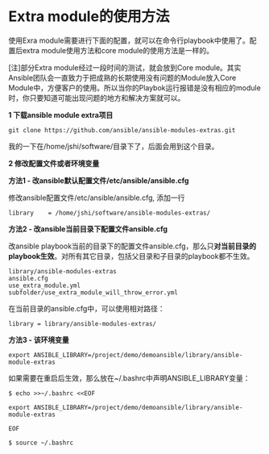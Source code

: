 # Extra module的使用方法

使用Exra module需要进行下面的配置，就可以在命令行playbook中使用了。配置后extra module使用方法和core module的使用方法是一样的。

\[注\]部分Extra module经过一段时间的测试，就会放到Core module。其实Ansible团队会一直致力于把成熟的长期使用没有问题的Module放入Core Module中，方便客户的使用。所以当你的Playbok运行报错是没有相应的module时，你只要知道可能出现问题的地方和解决方案就可以。

**1 下载ansible module extra项目**

```
git clone https://github.com/ansible/ansible-modules-extras.git
```

我的一下在/home/jshi/software/目录下了，后面会用到这个目录。

**2 修改配置文件或者环境变量**

**方法1 - 改ansible默认配置文件/etc/ansible/ansible.cfg**

修改ansible配置文件/etc/ansible/ansible.cfg, 添加一行

```
library    = /home/jshi/software/ansible-modules-extras/
```

**方法2 - 改ansible当前目录下配置文件ansible.cfg**

改ansible playbook当前的目录下的配置文件ansible.cfg，那么只**对当前目录的playbook生效**。对所有其它目录，包括父目录和子目录的playbook都不生效。

```
library/ansible-modules-extras
ansible.cfg
use_extra_module.yml
subfolder/use_extra_module_will_throw_error.yml
```

在当前目录的ansible.cfg中，可以使用相对路径：

```
library = library/ansible-modules-extras/
```

**方法3 - 该环境变量**

```
export ANSIBLE_LIBRARY=/project/demo/demoansible/library/ansible-module-extras
```

如果需要在重启后生效，那么放在~/.bashrc中声明ANSIBLE\_LIBRARY变量：

```
$ echo >>~/.bashrc <<EOF

export ANSIBLE_LIBRARY=/project/demo/demoansible/library/ansible-module-extras

EOF

$ source ~/.bashrc
```



